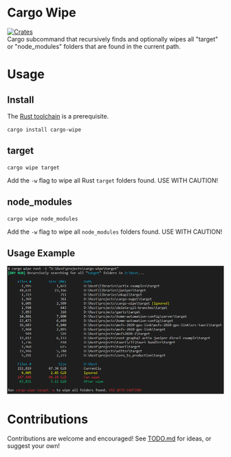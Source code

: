 # Cargo Wipe
[![Crates][crates_badge]][crates]\
Cargo subcommand that recursively finds and optionally wipes all "target" or "node_modules" folders that are found in the current path.

# Usage

## Install
The [Rust toolchain](https://rustup.rs) is a prerequisite.

```
cargo install cargo-wipe
```

## target
```
cargo wipe target
```
Add the `-w` flag to wipe all Rust `target` folders found. USE WITH CAUTION!

## node_modules
```
cargo wipe node_modules
```
Add the `-w` flag to wipe all `node_modules` folders found. USE WITH CAUTION!

## Usage Example
![Usage Example Screenshot](https://github.com/mihai-dinculescu/cargo-wipe/blob/master/assets/screenshot.PNG "Usage Example")

# Contributions
Contributions are welcome and encouraged! See [TODO.md](TODO.md) for ideas, or suggest your own!

[crates_badge]: https://img.shields.io/crates/v/cargo-wipe.svg
[crates]: https://crates.io/crates/cargo-wipe